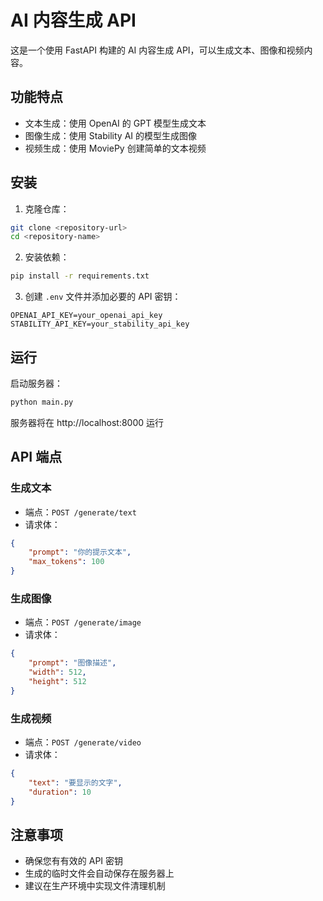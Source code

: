 # AI 内容生成 API

这是一个使用 FastAPI 构建的 AI 内容生成 API，可以生成文本、图像和视频内容。

## 功能特点

- 文本生成：使用 OpenAI 的 GPT 模型生成文本
- 图像生成：使用 Stability AI 的模型生成图像
- 视频生成：使用 MoviePy 创建简单的文本视频

## 安装

1. 克隆仓库：
```bash
git clone <repository-url>
cd <repository-name>
```

2. 安装依赖：
```bash
pip install -r requirements.txt
```

3. 创建 `.env` 文件并添加必要的 API 密钥：
```
OPENAI_API_KEY=your_openai_api_key
STABILITY_API_KEY=your_stability_api_key
```

## 运行

启动服务器：
```bash
python main.py
```

服务器将在 http://localhost:8000 运行

## API 端点

### 生成文本
- 端点：`POST /generate/text`
- 请求体：
```json
{
    "prompt": "你的提示文本",
    "max_tokens": 100
}
```

### 生成图像
- 端点：`POST /generate/image`
- 请求体：
```json
{
    "prompt": "图像描述",
    "width": 512,
    "height": 512
}
```

### 生成视频
- 端点：`POST /generate/video`
- 请求体：
```json
{
    "text": "要显示的文字",
    "duration": 10
}
```

## 注意事项

- 确保您有有效的 API 密钥
- 生成的临时文件会自动保存在服务器上
- 建议在生产环境中实现文件清理机制 